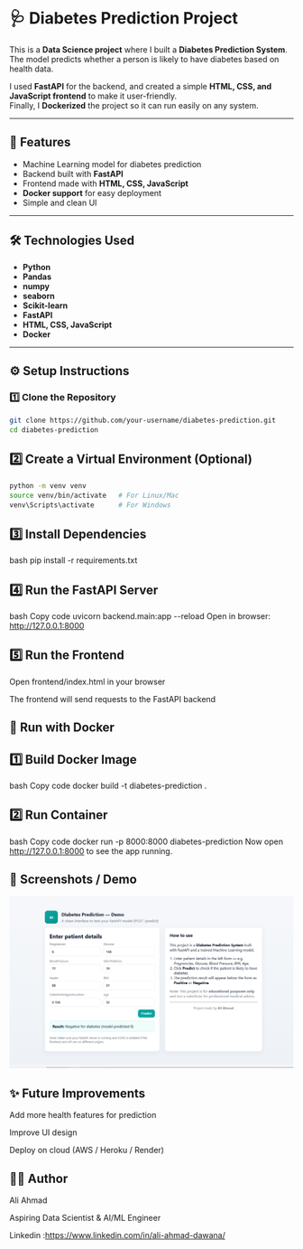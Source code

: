 # 🩺 Diabetes Prediction Project  

This is a **Data Science project** where I built a **Diabetes Prediction System**.  
The model predicts whether a person is likely to have diabetes based on health data.  

I used **FastAPI** for the backend, and created a simple **HTML, CSS, and JavaScript frontend** to make it user-friendly.  
Finally, I **Dockerized** the project so it can run easily on any system.  

---

## 🚀 Features
- Machine Learning model for diabetes prediction  
- Backend built with **FastAPI**  
- Frontend made with **HTML, CSS, JavaScript**  
- **Docker support** for easy deployment  
- Simple and clean UI  

---

## 🛠️ Technologies Used
- **Python**
- **Pandas**
- **numpy**
- **seaborn**
- **Scikit-learn**
- **FastAPI**
- **HTML, CSS, JavaScript**
- **Docker**

---
## ⚙️ Setup Instructions  

### 1️⃣ Clone the Repository
```bash
git clone https://github.com/your-username/diabetes-prediction.git
cd diabetes-prediction
```
## 2️⃣ Create a Virtual Environment (Optional)
```bash
python -m venv venv
source venv/bin/activate   # For Linux/Mac
venv\Scripts\activate      # For Windows
```
## 3️⃣ Install Dependencies
bash
pip install -r requirements.txt

## 4️⃣ Run the FastAPI Server
bash
Copy code
uvicorn backend.main:app --reload
Open in browser: http://127.0.0.1:8000

## 5️⃣ Run the Frontend
Open frontend/index.html in your browser

The frontend will send requests to the FastAPI backend

## 🐳 Run with Docker
## 1️⃣ Build Docker Image
bash
Copy code
docker build -t diabetes-prediction .
## 2️⃣ Run Container
bash
Copy code
docker run -p 8000:8000 diabetes-prediction
Now open http://127.0.0.1:8000 to see the app running.

## 📸 Screenshots / Demo
![Diabetes Prediction UI](assets/screenshot.png)


## ✨ Future Improvements
Add more health features for prediction

Improve UI design

Deploy on cloud (AWS / Heroku / Render)

## 👨‍💻 Author
Ali Ahmad

Aspiring Data Scientist & AI/ML Engineer

Linkedin :https://www.linkedin.com/in/ali-ahmad-dawana/


